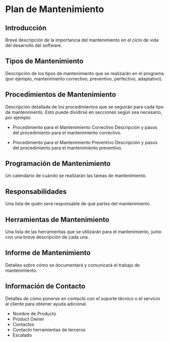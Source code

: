 # Plan de Mantenimiento

## Introducción

Breve descripción de la importancia del mantenimiento en el ciclo de vida del desarrollo del software.

## Tipos de Mantenimiento

Descripción de los tipos de mantenimiento que se realizarán en el programa (por ejemplo, mantenimiento correctivo, preventivo, perfectivo, adaptativo).

## Procedimientos de Mantenimiento

Descripción detallada de los procedimientos que se seguirán para cada tipo de mantenimiento. Esto puede dividirse en secciones según sea necesario, por ejemplo:

- Procedimiento para el Mantenimiento Correctivo
Descripción y pasos del procedimiento para el mantenimiento correctivo.

- Procedimiento para el Mantenimiento Preventivo
Descripción y pasos del procedimiento para el mantenimiento preventivo.

## Programación de Mantenimiento

Un calendario de cuándo se realizarán las tareas de mantenimiento.

## Responsabilidades

Una lista de quién será responsable de qué partes del mantenimiento.

## Herramientas de Mantenimiento

Una lista de las herramientas que se utilizarán para el mantenimiento, junto con una breve descripción de cada una.

## Informe de Mantenimiento

Detalles sobre cómo se documentará y comunicará el trabajo de mantenimiento.

## Información de Contacto

Detalles de cómo ponerse en contacto con el soporte técnico o el servicio al cliente para obtener ayuda adicional.

- Nombre de Producto
- Product Owner
- Contactos
- Contacto herramientas de terceros
- Escalado
